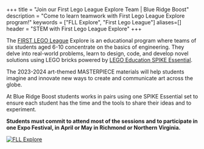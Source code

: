 +++
title = "Join our First Lego League Explore Team | Blue Ridge Boost"
description = "Come to learn teamwork with First Lego League Explore program!"
keywords = ["FLL Explore", "First Lego League"]
aliases=[]
header = "STEM with First Lego League Explore"
+++

<div class="container">
    <div class="row">
        <div class="col">
            <p></p>
            <p>The <a href="https://www.firstlegoleague.org/about#">FIRST LEGO League</a> Explore is an educational program where teams of six students aged 6-10 concentrate on the basics of engineering. They delve into real-world problems, learn to design, code, and develop novel solutions using LEGO bricks powered by <a href="https://education.lego.com/en-us/products/lego-education-spike-essential-set">LEGO Education SPIKE Essential</a>.
            </p>
            <p>The 2023-2024 art-themed MASTERPIECE materials will help students imagine and innovate new ways to create and communicate art across the globe. </a>
            <p>At Blue Ridge Boost students works in pairs using one SPIKE Essential set to ensure each student has the time and the tools to share their ideas and to experiment.</p>
            <p><b>Students must commit to attend most of the sessions and to participate in one Expo Festival, in April or May in Richmond or Northern Virginia.</b></p>
        </div>
    <!-- <div class="row">
        <div class="col-6">
            <p><b>Session 1.</b> <a href="https://education.lego.com/en-us/lessons/preschool-steam-park/functional-elements">Functional Elements</a> </p>
            <p><b>Session 2.</b> <a href="https://education.lego.com/en-us/lessons/preschool-steam-park/welcome-to-steam-park">Welcome to STEAM Park</a> </p>
            <p><b>Session 3.</b> <a href="https://education.lego.com/en-us/lessons/preschool-steam-park/ramps">Ramps</a> </p>
            <p><b>Session 4.</b> <a href="https://education.lego.com/en-us/lessons/preschool-steam-park/moving-on-water">Moving on water</a> </p>
            <p><b>Session 5.</b> <a href="https://education.lego.com/en-us/lessons/preschool-steam-park/probability">Probability</a> </p>
            <p><b>Session 6.</b> <a href="https://education.lego.com/en-us/lessons/preschool-steam-park/performing-arts">Performing arts</a> </p>
            <p><b>Session 7.</b> <a href="https://education.lego.com/en-us/lessons/preschool-steam-park/gears">Gears</a> </p>
            <p><b>Session 8.</b> <a href="https://education.lego.com/en-us/lessons/preschool-steam-park/chain-reaction">Chain reaction</a> </p>
        </div> -->
        <div class="col-6">
            <a href="https://www.firstlegoleague.org/season"><img alt="FLL Explore" src="/images/fll-explore.webp" class="img-fluid"></a>
        </div>
    </div>
</div>

</div>
